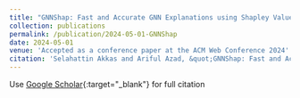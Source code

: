 ```yaml
---
title: "GNNShap: Fast and Accurate GNN Explanations using Shapley Values."
collection: publications
permalink: /publication/2024-05-01-GNNShap
date: 2024-05-01
venue: 'Accepted as a conference paper at the ACM Web Conference 2024'
citation: 'Selahattin Akkas and Ariful Azad, &quot;GNNShap: Fast and Accurate GNN Explanations using Shapley Values.&quot; arXiv preprint arXiv:2401.04829 (2024)'
---
```

Use [Google Scholar](https://scholar.google.com/scholar?hl=en&as_sdt=0%2C15&q=GNNShap%3A+Fast+and+Accurate+GNN+Explanations+using+Shapley+Values&btnG=){:target="_blank"} for full citation